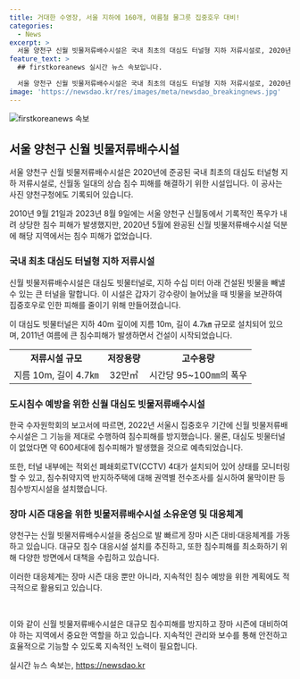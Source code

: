 ```yaml
---
title: 거대한 수영장, 서울 지하에 160개, 여름철 물그릇 집중호우 대비!
categories:
  - News
excerpt: >
  서울 양천구 신월 빗물저류배수시설은 국내 최초의 대심도 터널형 지하 저류시설로, 2020년 완공됐다. 이는 해당 지역의 침수피해를 해결했고, 최근 장마로 인한 홍수에도 효과를 발휘했다. 이 시설은 강수량이 늘어났을 때 빗물을 보관해 온도가 내가면 하천으로 배출하는 시스템을 갖추고 있다. 규모도 크며, 2022년 집중호우 기간에 효과를 입증했다. 양천구는 이러한 시설을 운영하며 장마 시즌 대비 대응체계를 가동하고 있다. 또한, 추가적으로 침수피해를 예방하기 위해 다양한 시설과 협업을 추진하고 있으며, 정부 역시 이와 관련한 인프라 개선에 적극적으로 투자할 계획이다.
feature_text: >
  ## firstkoreanews 실시간 뉴스 속보입니다.

  서울 양천구 신월 빗물저류배수시설은 국내 최초의 대심도 터널형 지하 저류시설로, 2020년 완공됐다. 이는 해당 지역의 침수피해를 해결했고, 최근 장마로 인한 홍수에도 효과를 발휘했다. 이 시설은 강수량이 늘어났을 때 빗물을 보관해 온도가 내가면 하천으로 배출하는 시스템을 갖추고 있다. 규모도 크며, 2022년 집중호우 기간에 효과를 입증했다. 양천구는 이러한 시설을 운영하며 장마 시즌 대비 대응체계를 가동하고 있다. 또한, 추가적으로 침수피해를 예방하기 위해 다양한 시설과 협업을 추진하고 있으며, 정부 역시 이와 관련한 인프라 개선에 적극적으로 투자할 계획이다.
image: 'https://newsdao.kr/res/images/meta/newsdao_breakingnews.jpg'
---
```


<p><img src="https://newsdao.kr/res/images/meta/newsdao_breakingnews.jpg" alt="firstkoreanews 속보" /></p>

<h2 data-ke-size="size26">서울 양천구 신월 빗물저류배수시설</h2>

<p>서울 양천구 신월 빗물저류배수시설은 2020년에 준공된 국내 최초의 대심도 터널형 지하 저류시설로, 신월동 일대의 상습 침수 피해를 해결하기 위한 시설입니다. 이 공사는 사진 양천구청에도 기록되어 있습니다.</p>

<p data-ke-size="size16">2010년 9월 21일과 2023년 8월 9일에는 서울 양천구 신월동에서 기록적인 폭우가 내려 상당한 침수 피해가 발생했지만, 2020년 5월에 완공된 신월 빗물저류배수시설 덕분에 해당 지역에서는 침수 피해가 없었습니다.</p>

<h3 data-ke-size="size20">국내 최초 대심도 터널형 지하 저류시설</h3>

<p>신월 빗물저류배수시설은 대심도 빗물터널로, 지하 수십 미터 아래 건설된 빗물을 빼낼 수 있는 큰 터널을 말합니다. 이 시설은 갑자기 강수량이 늘어났을 때 빗물을 보관하여 집중호우로 인한 피해를 줄이기 위해 만들어졌습니다.</p>

<p data-ke-size="size16">이 대심도 빗물터널은 지하 40m 깊이에 지름 10m, 길이 4.7㎞ 규모로 설치되어 있으며, 2011년 여름에 큰 침수피해가 발생하면서 건설이 시작되었습니다.</p>

<table>
    <tr>
        <td style="text-align: center; height: 17px;"><b>저류시설 규모</b></td>
        <td style="text-align: center; height: 17px;"><b>저장용량</b></td>
        <td style="text-align: center; height: 17px;"><b>고수용량</b></td>
    </tr>
    <tr>
        <td style="text-align: center; height: 17px;">지름 10m, 길이 4.7㎞</td>
        <td style="text-align: center; height: 17px;">32만㎥</td>
        <td style="text-align: center; height: 17px;">시간당 95~100㎜의 폭우</td>
    </tr>
</table>

<h3 data-ke-size="size20">도시침수 예방을 위한 신월 대심도 빗물저류배수시설</h3>

<p>한국 수자원학회의 보고서에 따르면, 2022년 서울시 집중호우 기간에 신월 빗물저류배수시설은 그 기능을 제대로 수행하여 침수피해를 방지했습니다. 물론, 대심도 빗물터널이 없었다면 약 600세대에 침수피해가 발생했을 것으로 예측되었습니다.</p>

<p data-ke-size="size16">또한, 터널 내부에는 적외선 폐쇄회로TV(CCTV) 4대가 설치되어 있어 상태를 모니터링할 수 있고, 침수취약지역 반지하주택에 대해 권역별 전수조사를 실시하여 물막이판 등 침수방지시설을 설치했습니다.</p>

<h3 data-ke-size="size20">장마 시즌 대응을 위한 빗물저류배수시설 소유운영 및 대응체계</h3>

<p>양천구는 신월 빗물저류배수시설을 중심으로 발 빠르게 장마 시즌 대비·대응체계를 가동하고 있습니다. 대규모 침수 대응시설 설치를 추진하고, 또한 침수피해를 최소화하기 위해 다양한 방면에서 대책을 수립하고 있습니다.</p>

<p data-ke-size="size16">이러한 대응체계는 장마 시즌 대응 뿐만 아니라, 지속적인 침수 예방을 위한 계획에도 적극적으로 활용되고 있습니다.</p>

<p data-ke-size="size16">&nbsp;</p>

<p>이와 같이 신월 빗물저류배수시설은 대규모 침수피해를 방지하고 장마 시즌에 대비하여야 하는 지역에서 중요한 역할을 하고 있습니다. 지속적인 관리와 보수를 통해 안전하고 효율적으로 기능할 수 있도록 지속적인 노력이 필요합니다.</p>
실시간 뉴스 속보는, <a href="https://newsdao.kr" rel="dofollow">https://newsdao.kr</a>



